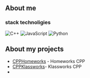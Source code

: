 ## About me
### stack technoligies
![C++](https://img.shields.io/badge/c++-%2300599C.svg?style=for-the-badge&logo=c%2B%2B&logoColor=white)
![JavaScript](https://img.shields.io/badge/javascript-%23323330.svg?style=for-the-badge&logo=javascript&logoColor=%23F7DF1E)
![Python](https://img.shields.io/badge/python-3670A0?style=for-the-badge&logo=python&logoColor=ffdd54)

## About my projects
- [CPPHomeworks](https://github.com/NikitaFerrari/CppHomeWorks) - Homeworks CPP
- [CPPKlassworks](https://github.com/NikitaFerrari/CppFuncProjects)- Klassworks CPP
-
